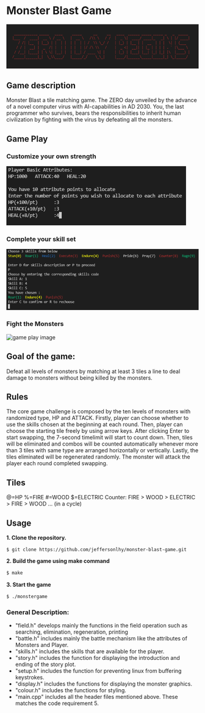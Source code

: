 # Monster Blast Game
![Zero Day Banner](img/Zero_Day_Banner.png)

## Game description
Monster Blast a tile matching game. The ZERO day unveiled by the advance of a novel computer virus with AI-capabilities in AD 2030. You, the last programmer who survives, bears the responsibilities to inherit human civilization by fighting with the virus by defeating all the monsters. 

## Game Play

### **Customize your own strength**
![game setting image](img/Game_setting_1.png)

### **Complete your skill set**
![game setting image](img/Game_setting_2.png)

### **Fight the Monsters**
![game play image](img/Gameplay_gif_2.gif)

## Goal of the game:
Defeat all levels of monsters by matching at least 3 tiles a line to deal damage to monsters without being killed by the monsters.

## Rules
The core game challenge is composed by the ten levels of monsters with randomized type, HP and ATTACK. Firstly, player can choose whether to use the skills chosen at the beginning at each round. Then, player can choose the starting tile freely by using arrow keys. After clicking Enter to start swapping, the 7-second timelimit will start to count down. Then, tiles will be eliminated and combos will be counted automatically whenever more than 3 tiles with same type are arranged horizontally or vertically. Lastly, the tiles eliminated will be regenerated randomly. The monster will attack the player each round completed swapping. 

## Tiles
@=HP
%=FIRE
#=WOOD
$=ELECTRIC
Counter: FIRE > WOOD > ELECTRIC > FIRE > WOOD ... (in a cycle)

## Usage

**1. Clone the repository.**
```
$ git clone https://github.com/jeffersonlhy/monster-blast-game.git
```

**2. Build the game using make command**
```bash
$ make
```

**3. Start the game**
```bash
$ ./monstergame
```


### General Description:
- "field.h" develops mainly the functions in the field operation such as searching, elimination, regeneration, printing
- "battle.h" includes mainly the battle mechanism like the attributes of Monsters and Player.
- "skills.h" includes the skills that are available for the player.
- "story.h" includes the function for displaying the introduction and ending of the story plot.
- "setup.h" includes the function for preventing linux from buffering keystrokes.
- "display.h" includes the functions for displaying the monster graphics.
- "colour.h" includes the functions for styling.
- "main.cpp" includes all the header files mentioned above.
These matches the code requirement 5. 

    
 
